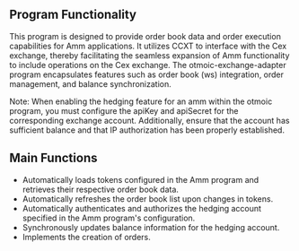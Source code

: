 ## Program Functionality
This program is designed to provide order book data and order execution capabilities for Amm applications. It utilizes CCXT to interface with the Cex exchange, thereby facilitating the seamless expansion of Amm functionality to include operations on the Cex exchange. The otmoic-exchange-adapter program encapsulates features such as order book (ws) integration, order management, and balance synchronization.

Note: When enabling the hedging feature for an amm within the otmoic program, you must configure the apiKey and apiSecret for the corresponding exchange account. Additionally, ensure that the account has sufficient balance and that IP authorization has been properly established.

## Main Functions
* Automatically loads tokens configured in the Amm program and retrieves their respective order book data.
* Automatically refreshes the order book list upon changes in tokens.
* Automatically authenticates and authorizes the hedging account specified in the Amm program's configuration.
* Synchronously updates balance information for the hedging account.
* Implements the creation of orders.